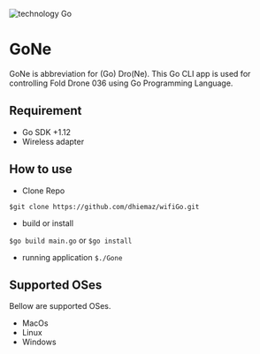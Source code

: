 ![technology Go](https://img.shields.io/badge/technology-go-blue.svg) 

# GoNe
GoNe is abbreviation for (Go) Dro(Ne). This Go CLI app is used for controlling Fold Drone 036 using Go Programming Language. 

## Requirement
* Go SDK +1.12
* Wireless adapter

## How to use
* Clone Repo

``$git clone https://github.com/dhiemaz/wifiGo.git``

* build or install

``$go build main.go`` or ``$go install``

* running application
``$./Gone``

## Supported OSes
Bellow are supported OSes.
* MacOs
* Linux
* Windows



